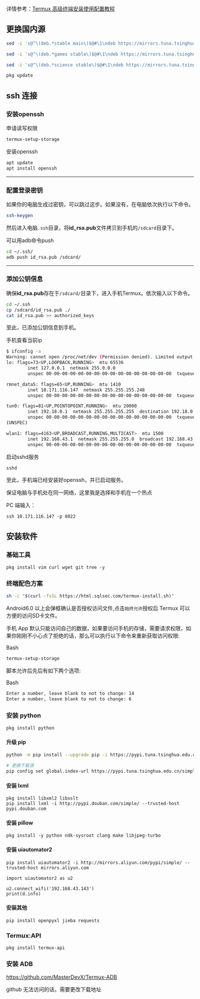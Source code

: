详情参考：[Termux 高级终端安装使用配置教程](https://www.sqlsec.com/2018/05/termux.html)

## 更换国内源

```bash
sed -i 's@^\(deb.*stable main\)$@#\1\ndeb https://mirrors.tuna.tsinghua.edu.cn/termux/termux-packages-24 stable main@' $PREFIX/etc/apt/sources.list

sed -i 's@^\(deb.*games stable\)$@#\1\ndeb https://mirrors.tuna.tsinghua.edu.cn/termux/game-packages-24 games stable@' $PREFIX/etc/apt/sources.list.d/game.list

sed -i 's@^\(deb.*science stable\)$@#\1\ndeb https://mirrors.tuna.tsinghua.edu.cn/termux/science-packages-24 science stable@' $PREFIX/etc/apt/sources.list.d/science.list

pkg update
```



## ssh 连接

### 安装openssh

申请读写权限

```sh
termux-setup-storage
```

安装openssh

```sh
apt update
apt install openssh
```

------

### 配置登录密钥

如果你的电脑生成过密钥，可以跳过这步。如果没有，在电脑依次执行以下命令。

```sh
ssh-keygen
```

然后进入电脑`.ssh`目录，将**id_rsa.pub**文件拷贝到手机的`/sdcard`目录下。

可以用adb命令push

```sh
cd ~/.ssh/
adb push id_rsa.pub /sdcard/
```

------

### 添加公钥信息

确保**id_rsa.pub**存在于`/sdcard/`目录下，进入手机Termux。依次输入以下命令。

```sh
cd ~/.ssh
cp /sdcard/id_rsa.pub ./
cat id_rsa.pub >> authorized_keys
```

至此，已添加公钥信息到手机。

手机查看当前ip

```sh
$ ifconfig -a
Warning: cannot open /proc/net/dev (Permission denied). Limited output.
lo: flags=73<UP,LOOPBACK,RUNNING>  mtu 65536
        inet 127.0.0.1  netmask 255.0.0.0
        unspec 00-00-00-00-00-00-00-00-00-00-00-00-00-00-00-00  txqueuelen 1  (UNSPEC)

rmnet_data5: flags=65<UP,RUNNING>  mtu 1410
        inet 10.171.116.147  netmask 255.255.255.248
        unspec 00-00-00-00-00-00-00-00-00-00-00-00-00-00-00-00  txqueuelen 1000  (UNSPEC)

tun0: flags=81<UP,POINTOPOINT,RUNNING>  mtu 20000
        inet 192.18.0.1  netmask 255.255.255.255  destination 192.18.0.1
        unspec 00-00-00-00-00-00-00-00-00-00-00-00-00-00-00-00  txqueuelen 500
(UNSPEC)

wlan1: flags=4163<UP,BROADCAST,RUNNING,MULTICAST>  mtu 1500
        inet 192.168.43.1  netmask 255.255.255.0  broadcast 192.168.43.255
        unspec 00-00-00-00-00-00-00-00-00-00-00-00-00-00-00-00  txqueuelen 3000  (UNSPEC)
```

启动sshd服务

```sh
sshd
```

至此，手机端已经安装好openssh，并已启动服务。

保证电脑与手机处在同一网络，这里我是选择和手机在一个热点

PC 端输入：

```
ssh 10.171.116.147 -p 8022
```



## 安装软件

### 基础工具

```
pkg install vim curl wget git tree -y
```



### 终端配色方案

```bash
sh -c "$(curl -fsSL https://html.sqlsec.com/termux-install.sh)"  
```

Android6.0 以上会弹框确认是否授权访问文件,点击`始终允许`授权后 Termux 可以方便的访问SD卡文件。

手机 App 默认只能访问自己的数据，如果要访问手机的存储，需要请求权限，如果你刚刚不小心点了拒绝的话，那么可以执行以下命令来重新获取访问权限:

Bash

```bash
termux-setup-storage
```

脚本允许后先后有如下两个选项:

Bash

```bash
Enter a number, leave blank to not to change: 14
Enter a number, leave blank to not to change: 6
```



### 安装 python

```
pkg install python
```

#### 升级 pip

```bash
python -m pip install --upgrade pip -i https://pypi.tuna.tsinghua.edu.cn/simple some-package

# 更换下载源
pip config set global.index-url https://pypi.tuna.tsinghua.edu.cn/simple
```



#### 安装 lxml

```
pkg install libxml2 libxslt
pip install lxml -i http://pypi.douban.com/simple/ --trusted-host pypi.douban.com
```



#### 安装 pillow

```
pkg install -y python ndk-sysroot clang make libjpeg-turbo
```



#### 安装 uiautomator2

```
pip install uiautomator2 -i http://mirrors.aliyun.com/pypi/simple/ --trusted-host mirrors.aliyun.com
```



```
import uiautomator2 as u2

u2.connect_wifi('192.168.43.143')
print(d.info)
```

#### 安装其他

```
pip install openpyxl jieba requests
```



### Termux:API

```
pkg install termux-api
```



### 安装 ADB

https://github.com/MasterDevX/Termux-ADB

github 无法访问的话，需要更改下载地址